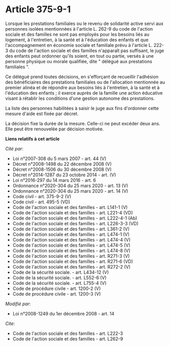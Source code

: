 # Article 375-9-1

Lorsque les prestations familiales ou le revenu de solidarité active servi aux personnes isolées mentionnées à l'article L.
262-9 du code de l'action sociale et des familles ne sont pas employés pour les besoins liés au logement, à l'entretien, à la
santé et à l'éducation des enfants et que l'accompagnement en économie sociale et familiale prévu à l'article L. 222-3 du
code de l'action sociale et des familles n'apparaît pas suffisant, le juge des enfants peut ordonner qu'ils soient, en tout
ou partie, versés à une personne physique ou morale qualifiée, dite " délégué aux prestations familiales ". 

Ce délégué prend toutes décisions, en s'efforçant de recueillir l'adhésion des bénéficiaires des prestations familiales ou de
l'allocation mentionnée au premier alinéa et de répondre aux besoins liés à l'entretien, à la santé et à l'éducation des
enfants ; il exerce auprès de la famille une action éducative visant à rétablir les conditions d'une gestion autonome des
prestations. 

La liste des personnes habilitées à saisir le juge aux fins d'ordonner cette mesure d'aide est fixée par décret. 

La décision fixe la durée de la mesure. Celle-ci ne peut excéder deux ans. Elle peut être renouvelée par décision motivée.

**Liens relatifs à cet article**

_Cité par_:

  - Loi n°2007-308 du 5 mars 2007 - art. 44 (V)
  - Décret n°2008-1498 du 22 décembre 2008 (V)
  - Décret n°2008-1506 du 30 décembre 2008 (V)
  - Décret n°2014-1287 du 23 octobre 2014 - art. (V)
  - Loi n°2016-297 du 14 mars 2016 - art. 6
  - Ordonnance n°2020-304 du 25 mars 2020 - art. 13 (V)
  - Ordonnance n°2020-304 du 25 mars 2020 - art. 14 (V)
  - Code civil - art. 375-9-2 (V)
  - Code civil - art. 495-5 (VD)
  - Code de l'action sociale et des familles - art. L141-1 (V)
  - Code de l'action sociale et des familles - art. L221-4 (VD)
  - Code de l'action sociale et des familles - art. L222-4-1 (Ab)
  - Code de l'action sociale et des familles - art. L226-3-3 (VD)
  - Code de l'action sociale et des familles - art. L361-2 (V)
  - Code de l'action sociale et des familles - art. L474-1 (V)
  - Code de l'action sociale et des familles - art. L474-4 (V)
  - Code de l'action sociale et des familles - art. L474-5 (V)
  - Code de l'action sociale et des familles - art. L474-8 (V)
  - Code de l'action sociale et des familles - art. R271-3 (V)
  - Code de l'action sociale et des familles - art. R271-6 (VD)
  - Code de l'action sociale et des familles - art. R272-2 (V)
  - Code de la sécurité sociale. - art. L434-12 (V)
  - Code de la sécurité sociale. - art. L552-6 (V)
  - Code de la sécurité sociale. - art. L755-4 (V)
  - Code de procédure civile - art. 1200-2 (V)
  - Code de procédure civile - art. 1200-3 (V)

_Modifié par_:

  - Loi n°2008-1249 du 1er décembre 2008 - art. 14

_Cite_:

  - Code de l'action sociale et des familles - art. L222-3
  - Code de l'action sociale et des familles - art. L262-9
